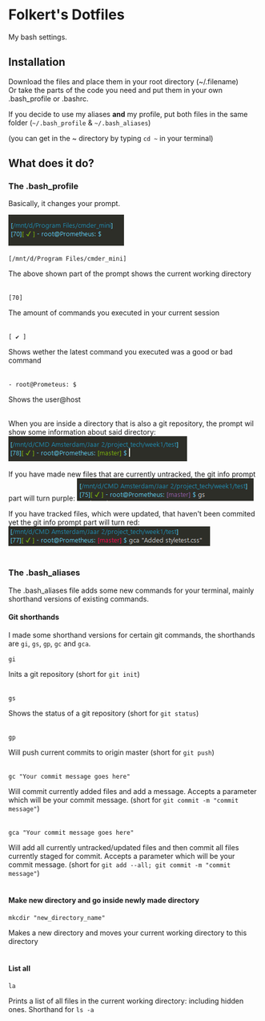 # Folkert's Dotfiles
My bash settings.

## Installation
Download the files and place them in your root directory (~/.filename)  
Or take the parts of the code you need and put them in your own .bash_profile or .bashrc.

If you decide to use my aliases **and** my profile, put both files in the same folder (`~/.bash_profile` & `~/.bash_aliases`)

(you can get in the ~ directory by typing `cd ~` in your terminal)

## What does it do?
### The .bash_profile
Basically, it changes your prompt.

![New Prompt](docs/images/prompt.png)

```
[/mnt/d/Program Files/cmder_mini]
```
The above shown part of the prompt shows the current working directory
</br>
</br>

```
[70]
```
The amount of commands you executed in your current session
</br>
</br>

```
[ ✔ ]
```
Shows wether the latest command you executed was a good or bad command
</br>
</br>

```
- root@Prometeus: $
```
Shows the user@host
</br>
</br>

When you are inside a directory that is also a git repository, the prompt wil show some information about said directory:
![Git info in prompt](docs/images/gitprompt_clean.png)

If you have made new files that are currently untracked, the git info prompt part will turn purple:
![Git info in prompt - untracked files](docs/images/gitprompt_new.png)

If you have tracked files, which were updated, that haven't been commited yet the git info prompt part will turn red:
![Git info in prompt - Some files are not committed](docs/images/gitprompt_dirty.png)
</br>
</br>

### The .bash_aliases
The .bash_aliases file adds some new commands for your terminal, mainly shorthand versions of existing commands.

#### Git shorthands
I made some shorthand versions for certain git commands, the shorthands are `gi`, `gs`, `gp`, `gc` and `gca`.

```
gi
```
Inits a git repository (short for `git init`)
</br>
</br>

```
gs
```
Shows the status of a git repository (short for `git status`)
</br>
</br>

```
gp
```
Will push current commits to origin master (short for `git push`)
</br>
</br>

```
gc "Your commit message goes here"
```
Will commit currently added files and add a message. Accepts a parameter which will be your commit message. (short for `git commit -m "commit message"`)
</br>
</br>

```
gca "Your commit message goes here"
```
Will add all currently untracked/updated files and then commit all files currently staged for commit. Accepts a parameter which will be your commit message. (short for `git add --all; git commit -m "commit message"`)
</br>
</br>


#### Make new directory and go inside newly made directory
```
mkcdir "new_directory_name"
```
Makes a new directory and moves your current working directory to this directory
</br>
</br>


#### List all
```
la
```
Prints a list of all files in the current working directory: including hidden ones. Shorthand for `ls -a`
